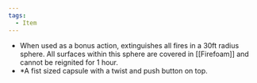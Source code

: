 ```yaml
---
tags:
  - Item
---
```

- When used as a bonus action, extinguishes all fires in a 30ft radius sphere. All surfaces within this sphere are covered in [[Firefoam]] and cannot be reignited for 1 hour.
- *A fist sized capsule with a twist and push button on top.